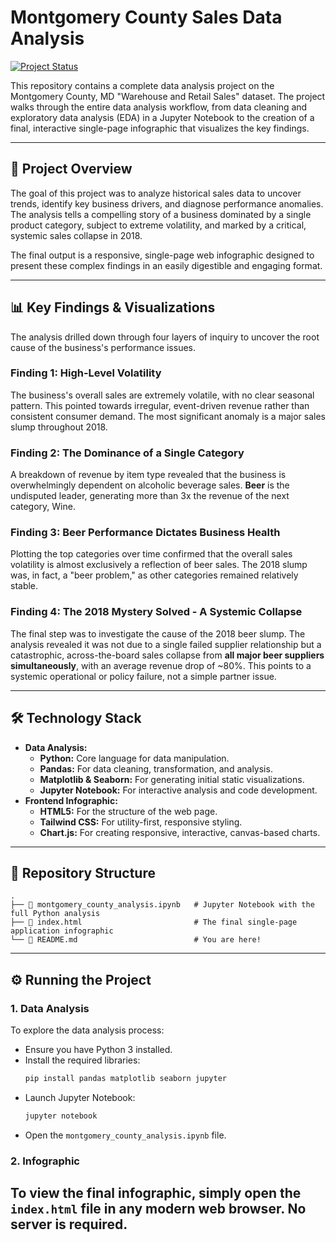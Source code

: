 # Montgomery County Sales Data Analysis

[![Project Status](https://img.shields.io/badge/Status-Completed-blue?style=for-the-badge)]()

This repository contains a complete data analysis project on the Montgomery County, MD "Warehouse and Retail Sales" dataset. The project walks through the entire data analysis workflow, from data cleaning and exploratory data analysis (EDA) in a Jupyter Notebook to the creation of a final, interactive single-page infographic that visualizes the key findings.

---

## 🚀 Project Overview

The goal of this project was to analyze historical sales data to uncover trends, identify key business drivers, and diagnose performance anomalies. The analysis tells a compelling story of a business dominated by a single product category, subject to extreme volatility, and marked by a critical, systemic sales collapse in 2018.

The final output is a responsive, single-page web infographic designed to present these complex findings in an easily digestible and engaging format.

---

## 📊 Key Findings & Visualizations

The analysis drilled down through four layers of inquiry to uncover the root cause of the business's performance issues.

### Finding 1: High-Level Volatility
The business's overall sales are extremely volatile, with no clear seasonal pattern. This pointed towards irregular, event-driven revenue rather than consistent consumer demand. The most significant anomaly is a major sales slump throughout 2018.

### Finding 2: The Dominance of a Single Category
A breakdown of revenue by item type revealed that the business is overwhelmingly dependent on alcoholic beverage sales. **Beer** is the undisputed leader, generating more than 3x the revenue of the next category, Wine.

### Finding 3: Beer Performance Dictates Business Health
Plotting the top categories over time confirmed that the overall sales volatility is almost exclusively a reflection of beer sales. The 2018 slump was, in fact, a "beer problem," as other categories remained relatively stable.

### Finding 4: The 2018 Mystery Solved - A Systemic Collapse
The final step was to investigate the cause of the 2018 beer slump. The analysis revealed it was not due to a single failed supplier relationship but a catastrophic, across-the-board sales collapse from **all major beer suppliers simultaneously**, with an average revenue drop of ~80%. This points to a systemic operational or policy failure, not a simple partner issue.

---

## 🛠️ Technology Stack

* **Data Analysis:**
    * **Python:** Core language for data manipulation.
    * **Pandas:** For data cleaning, transformation, and analysis.
    * **Matplotlib & Seaborn:** For generating initial static visualizations.
    * **Jupyter Notebook:** For interactive analysis and code development.
* **Frontend Infographic:**
    * **HTML5:** For the structure of the web page.
    * **Tailwind CSS:** For utility-first, responsive styling.
    * **Chart.js:** For creating responsive, interactive, canvas-based charts.

---

## 📂 Repository Structure

```
.
├── 📄 montgomery_county_analysis.ipynb   # Jupyter Notebook with the full Python analysis
├── 📄 index.html                         # The final single-page application infographic
└── 📄 README.md                          # You are here!
```

---

## ⚙️ Running the Project

### 1. Data Analysis
To explore the data analysis process:
* Ensure you have Python 3 installed.
* Install the required libraries:
    ```bash
    pip install pandas matplotlib seaborn jupyter
    ```
* Launch Jupyter Notebook:
    ```bash
    jupyter notebook
    ```
* Open the `montgomery_county_analysis.ipynb` file.

### 2. Infographic
To view the final infographic, simply open the `index.html` file in any modern web browser. No server is required.
---

